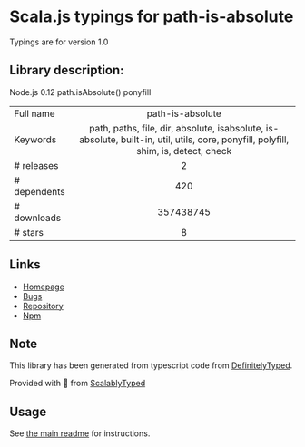
# Scala.js typings for path-is-absolute

Typings are for version 1.0

## Library description:
Node.js 0.12 path.isAbsolute() ponyfill

|                    |                 |
| ------------------ | :-------------: |
| Full name          | path-is-absolute |
| Keywords           | path, paths, file, dir, absolute, isabsolute, is-absolute, built-in, util, utils, core, ponyfill, polyfill, shim, is, detect, check |
| # releases         | 2 |
| # dependents       | 420 |
| # downloads        | 357438745 |
| # stars            | 8 |

## Links
- [Homepage](https://github.com/sindresorhus/path-is-absolute#readme)
- [Bugs](https://github.com/sindresorhus/path-is-absolute/issues)
- [Repository](https://github.com/sindresorhus/path-is-absolute)
- [Npm](https://www.npmjs.com/package/path-is-absolute)
    


## Note
This library has been generated from typescript code from [DefinitelyTyped](https://definitelytyped.org).

Provided with :purple_heart: from [ScalablyTyped](https://github.com/oyvindberg/ScalablyTyped)

## Usage
See [the main readme](../../readme.md) for instructions.


